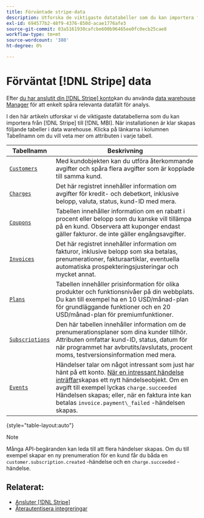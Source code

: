```yaml
---
title: Förväntade stripe-data
description: Utforska de viktigaste datatabeller som du kan importera från Stripe till [!DNL MBI].
exl-id: 694577b2-48f9-4376-850d-acae1776afe3
source-git-commit: 03a5161930cafcbe600b96465ee0fc0ecb25cae8
workflow-type: tm+mt
source-wordcount: '380'
ht-degree: 0%

---
```


# Förväntat [!DNL Stripe] data

Efter [du har anslutit din [!DNL Stripe] konto](../integrations/stripe.md)kan du använda [data warehouse Manager](../../../data-analyst/data-warehouse-mgr/tour-dwm.md) för att enkelt spåra relevanta datafält för analys.

I den här artikeln utforskar vi de viktigaste datatabellerna som du kan importera från [!DNL Stripe] till [!DNL MBI]. När installationen är klar skapas följande tabeller i data warehouse. Klicka på länkarna i kolumnen Tabellnamn om du vill veta mer om attributen i varje tabell.

| **Tabellnamn** | **Beskrivning** |
|-----|-----|
| [`Customers`](https://stripe.com/docs/api/curl#customer_object) | Med kundobjekten kan du utföra återkommande avgifter och spåra flera avgifter som är kopplade till samma kund. |
| [`Charges`](https://stripe.com/docs/api/curl#charge_object) | Det här registret innehåller information om avgifter för kredit- och debetkort, inklusive belopp, valuta, status, kund-ID med mera. |
| [`Coupons`](https://stripe.com/docs/api/curl#coupon_object) | Tabellen innehåller information om en rabatt i procent eller belopp som du kanske vill tillämpa på en kund. Observera att kuponger endast gäller fakturor. de inte gäller engångsavgifter. |
| [`Invoices`](https://stripe.com/docs/api/curl#invoice_object) | Det här registret innehåller information om fakturor, inklusive belopp som ska betalas, prenumerationer, fakturaartiklar, eventuella automatiska prospekteringsjusteringar och mycket annat. |
| [`Plans`](https://stripe.com/docs/api/curl#plan_object) | Tabellen innehåller prisinformation för olika produkter och funktionsnivåer på din webbplats. Du kan till exempel ha en 10 USD/månad-plan för grundläggande funktioner och en 20 USD/månad-plan för premiumfunktioner. |
| [`Subscriptions`](https://stripe.com/docs/api/curl#subscription_object) | Den här tabellen innehåller information om de prenumerationsplaner som dina kunder tillhör. Attributen omfattar kund-ID, status, datum för när programmet har avbrutits/avslutats, procent moms, testversionsinformation med mera. |
| [`Events`](https://stripe.com/docs/api/curl#event_object) | Händelser talar om något intressant som just har hänt på ett konto. [När en intressant händelse inträffar](https://stripe.com/docs/api/curl#event_types)skapas ett nytt händelseobjekt. Om en avgift till exempel lyckas `charge.succeeded` Händelsen skapas; eller, när en faktura inte kan betalas `invoice.payment\_failed` -händelsen skapas. |

{style=&quot;table-layout:auto&quot;}

>[!NOTE]
>
>Många API-begäranden kan leda till att flera händelser skapas. Om du till exempel skapar en ny prenumeration för en kund får du båda en `customer.subscription.created` -händelse och en  `charge.succeeded` -händelse.

## Relaterat:

* [Ansluter [!DNL Stripe]](../integrations/stripe.md)
* [Återautentisera integreringar](https://support.magento.com/hc/en-us/articles/360016733151)
